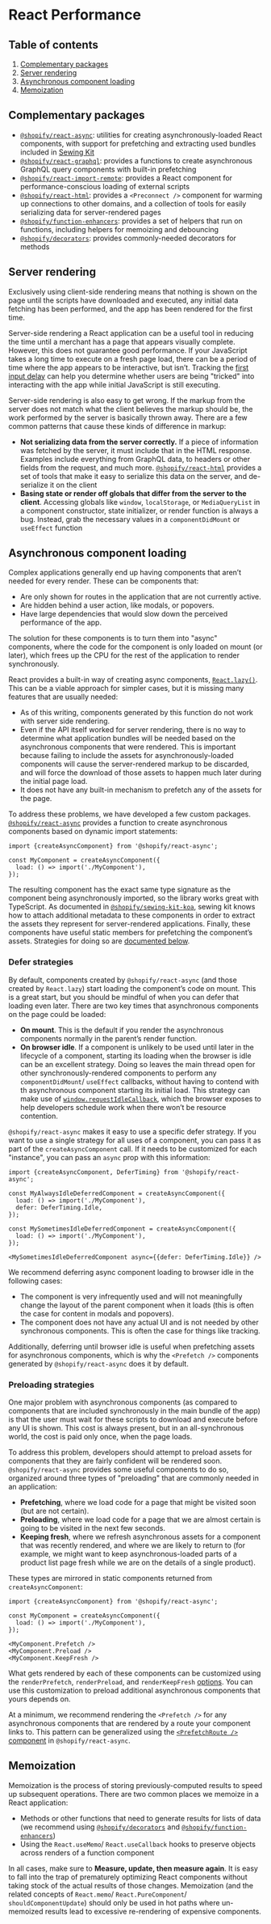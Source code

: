 # React Performance

## Table of contents

1. [Complementary packages](#complementary-packages)
1. [Server rendering](#server-rendering)
1. [Asynchronous component loading](#asynchronous-component-loading)
1. [Memoization](#memoization)

## Complementary packages

* [`@shopify/react-async`](https://github.com/Shopify/quilt/tree/master/packages/react-async): utilities for creating asynchronously-loaded React components, with support for prefetching and extracting used bundles included in [Sewing Kit](https://github.com/Shopify/sewing-kit)
* [`@shopify/react-graphql`](https://github.com/Shopify/quilt/tree/master/packages/react-graphql): provides a functions to create asynchronous GraphQL query components with built-in prefetching
* [`@shopify/react-import-remote`](https://github.com/Shopify/quilt/tree/master/packages/react-import-remote): provides a React component for performance-conscious loading of external scripts
* [`@shopify/react-html`](https://github.com/Shopify/quilt/tree/master/packages/react-html): provides a `<Preconnect />` component for warming up connections to other domains, and a collection of tools for easily serializing data for server-rendered pages
* [`@shopify/function-enhancers`](https://github.com/Shopify/quilt/tree/master/packages/function-enhancers): provides a set of helpers that run on functions, including helpers for memoizing and debouncing
* [`@shopify/decorators`](https://github.com/Shopify/quilt/tree/master/packages/decorators): provides commonly-needed decorators for methods

## Server rendering

Exclusively using client-side rendering means that nothing is shown on the page until the scripts have downloaded and executed, any initial data fetching has been performed, and the app has been rendered for the first time.

Server-side rendering a React application can be a useful tool in reducing the time until a merchant has a page that appears visually complete. However, this does not guarantee good performance. If your JavaScript takes a long time to execute on a fresh page load, there can be a period of time where the app appears to be interactive, but isn’t. Tracking the [first input delay](https://developers.google.com/web/updates/2018/05/first-input-delay) can help you determine whether users are being "tricked" into interacting with the app while initial JavaScript is still executing.

Server-side rendering is also easy to get wrong. If the markup from the server does not match what the client believes the markup should be, the work performed by the server is basically thrown away. There are a few common patterns that cause these kinds of difference in markup:

* **Not serializing data from the server correctly.** If a piece of information was fetched by the server, it must include that in the HTML response. Examples include everything from GraphQL data, to headers or other fields from the request, and much more. [`@shopify/react-html`](https://github.com/Shopify/quilt/tree/master/packages/react-html) provides a set of tools that make it easy to serialize this data on the server, and de-serialize it on the client
* **Basing state or render off globals that differ from the server to the client**. Accessing globals like `window`, `localStorage`, or `MediaQueryList` in a component constructor, state initializer, or render function is always a bug. Instead, grab the necessary values in a `componentDidMount` or `useEffect` function

## Asynchronous component loading

Complex applications generally end up having components that aren’t needed for every render. These can be components that:

* Are only shown for routes in the application that are not currently active.
* Are hidden behind a user action, like modals, or popovers.
* Have large dependencies that would slow down the perceived performance of the app.

The solution for these components is to turn them into "async" components, where the code for the component is only loaded on mount (or later), which frees up the CPU for the rest of the application to render synchronously.

React provides a built-in way of creating async components, [`React.lazy()`](https://reactjs.org/docs/code-splitting.html#reactlazy). This can be a viable approach for simpler cases, but it is missing many features that are usually needed:

* As of this writing, components generated by this function do not work with server side rendering.
* Even if the API itself worked for server rendering, there is no way to determine what application bundles will be needed based on the asynchronous components that were rendered. This is important because failing to include the assets for asynchronously-loaded components will cause the server-rendered markup to be discarded, and will force the download of those assets to happen much later during the initial page load.
* It does not have any built-in mechanism to prefetch any of the assets for the page.

To address these problems, we have developed a few custom packages. [`@shopify/react-async`](https://github.com/Shopify/quilt/tree/master/packages/react-async) provides a function to create asynchronous components based on dynamic import statements:

```tsx
import {createAsyncComponent} from '@shopify/react-async';

const MyComponent = createAsyncComponent({
  load: () => import('./MyComponent'),
});
```

The resulting component has the exact same type signature as the component being asynchronously imported, so the library works great with TypeScript. As documented in [`@shopify/sewing-kit-koa`](https://github.com/Shopify/quilt/tree/master/packages/sewing-kit-koa#usage), sewing kit knows how to attach additional metadata to these components in order to extract the assets they represent for server-rendered applications. Finally, these components have useful static members for prefetching the component’s assets. Strategies for doing so are [documented below](#preloading-strategies).

### Defer strategies

By default, components created by `@shopify/react-async` (and those created by `React.lazy`) start loading the component’s code on mount. This is a great start, but you should be mindful of when you can defer that loading even later. There are two key times that asynchronous components on the page could be loaded:

* **On mount**. This is the default if you render the asynchronous components normally in the parent’s render function.
* **On browser idle**. If a component is unlikely to be used until later in the lifecycle of a component, starting its loading when the browser is idle can be an excellent strategy. Doing so leaves the main thread open for other synchronously-rendered components to perform any `componentDidMount`/ `useEffect` callbacks, without having to contend with th asynchronous component starting its initial load. This strategy can make use of [`window.requestIdleCallback`](https://developer.mozilla.org/en-US/docs/Web/API/Window/requestIdleCallback), which the browser exposes to help developers schedule work when there won’t be resource contention.

`@shopify/react-async` makes it easy to use a specific defer strategy. If you want to use a single strategy for all uses of a component, you can pass it as part of the `createAsyncComponent` call. If it needs to be customized for each "instance", you can pass an `async` prop with this information:

```tsx
import {createAsyncComponent, DeferTiming} from '@shopify/react-async';

const MyAlwaysIdleDeferredComponent = createAsyncComponent({
  load: () => import('./MyComponent'),
  defer: DeferTiming.Idle,
});

const MySometimesIdleDeferredComponent = createAsyncComponent({
  load: () => import('./MyComponent'),
});

<MySometimesIdleDeferredComponent async={{defer: DeferTiming.Idle}} />
```

We recommend deferring async component loading to browser idle in the following cases:

* The component is very infrequently used and will not meaningfully change the layout of the parent component when it loads (this is often the case for content in modals and popovers).
* The component does not have any actual UI and is not needed by other synchronous components. This is often the case for things like tracking.

Additionally, deferring until browser idle is useful when prefetching assets for asynchronous components, which is why the `<Prefetch />` components generated by `@shopify/react-async` does it by default.

### Preloading strategies

One major problem with asynchronous components (as compared to components that are included synchronously in the main bundle of the app) is that the user must wait for these scripts to download and execute before any UI is shown. This cost is always present, but in an all-synchronous world, the cost is paid only once, when the page loads.

To address this problem, developers should attempt to preload assets for components that they are fairly confident will be rendered soon. `@shopify/react-async` provides some useful components to do so, organized around three types of "preloading" that are commonly needed in an application:

* **Prefetching**, where we load code for a page that might be visited soon (but are not certain).
* **Preloading**, where we load code for a page that we are almost certain is going to be visited in the next few seconds.
* **Keeping fresh**, where we refresh asynchronous assets for a component that was recently rendered, and where we are likely to return to (for example, we might want to keep asynchronous-loaded parts of a product list page fresh while we are on the details of a single product).

These types are mirrored in static components returned from `createAsyncComponent`:

```tsx
import {createAsyncComponent} from '@shopify/react-async';

const MyComponent = createAsyncComponent({
  load: () => import('./MyComponent'),
});

<MyComponent.Prefetch />
<MyComponent.Preload />
<MyComponent.KeepFresh />
```

What gets rendered by each of these components can be customized using the `renderPrefetch`, `renderPreload`, and `renderKeepFresh` [options](https://github.com/Shopify/quilt/tree/master/packages/react-async#createasynccomponent). You can use this customization to preload additional asynchronous components that yours depends on.

At a minimum, we recommend rendering the `<Prefetch />` for any asynchronous components that are rendered by a route your component links to. This pattern can be generalized using the [`<PrefetchRoute />` component](https://github.com/Shopify/quilt/tree/master/packages/react-async#prefetchroute-and-prefetcher) in `@shopify/react-async`.

## Memoization

Memoization is the process of storing previously-computed results to speed up subsequent operations. There are two common places we memoize in a React application:

* Methods or other functions that need to generate results for lists of data (we recommend using [`@shopify/decorators`](https://github.com/Shopify/quilt/tree/master/packages/decorators#memoize) and [`@shopify/function-enhancers`](https://github.com/Shopify/quilt/tree/master/packages/function-enhancers#memoize))
* Using the `React.useMemo`/ `React.useCallback` hooks to preserve objects across renders of a function component

In all cases, make sure to **Measure, update, then measure again**. It is easy to fall into the trap of prematurely optimizing React components without taking stock of the actual results of those changes. Memoization (and the related concepts of `React.memo`/ `React.PureComponent`/ `shouldComponentUpdate`) should only be used in hot paths where un-memoized results lead to excessive re-rendering of expensive components.
